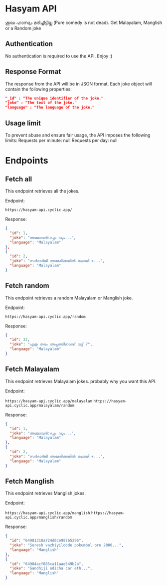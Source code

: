 # Hasyam API

ശുദ്ധ ഹാസ്യം മരിച്ചിട്ടില്ല (Pure comedy is not dead). Get Malayalam, Manglish or a Random joke

## Authentication

No authentication is required to use the API. Enjoy :)

## Response Format

The response from the API will be in JSON format. Each joke object will contain the following properties:

```json
"_id" : "The unique identifier of the joke."
"joke" : "The text of the joke."
"language" : "The language of the joke."
```

## Usage limit

To prevent abuse and ensure fair usage, the API imposes the following limits:
Requests per minute: null
Requests per day: null

# Endpoints

## Fetch all

This endpoint retrieves all the jokes.

Endpoint:

`https://hasyam-api.cyclic.app/`

Response:

```json
{
  "id": 1,
  "joke": "അമ്മാവൻ:ഡും ഡും...",
  "language": "Malayalam"
},
{
  "id": 2,
  "joke": "സർദാർജി അമേരിക്കയിൽ പോയി ✈️...",
  "language": "Malayalam"
}
```

## Fetch random

This endpoint retrieves a random Malayalam or Manglish joke.

Endpoint:

`https://hasyam-api.cyclic.app/random`

Response:

```json
{
  "id": 32,
  "joke": "എതു തരം അപ്പത്തിനാണ് വട്ട് ?",
  "language": "Malayalam"
}
```

## Fetch Malayalam

This endpoint retrieves Malayalam jokes. probably why you want this API.

Endpoint:

`https://hasyam-api.cyclic.app/malayalam`
`https://hasyam-api.cyclic.app/malayalam/random`

Response:

```json
{
  "id": 1,
  "joke": "അമ്മാവൻ:ഡും ഡും...",
  "language": "Malayalam"
},
{
  "id": 2,
  "joke": "സർദാർജി അമേരിക്കയിൽ പോയി ✈️...",
  "language": "Malayalam"
}
```

## Fetch Manglish

This endpoint retrieves Manglish jokes.

Endpoint:

`https://hasyam-api.cyclic.app/manglish`
`https://hasyam-api.cyclic.app/manglish/random`

Response:

```json
{
  "id": "64981318a724d0ce987b5296",
  "joke": "Suresh vazhiyiloode pokumbol oru 2000...",
  "language": "Manglish"
},
{
  "id": "64984acf085ca11aae549b2a",
  "joke": "Gandhiji odicha car eth...",
  "language": "Manglish"
}
```
